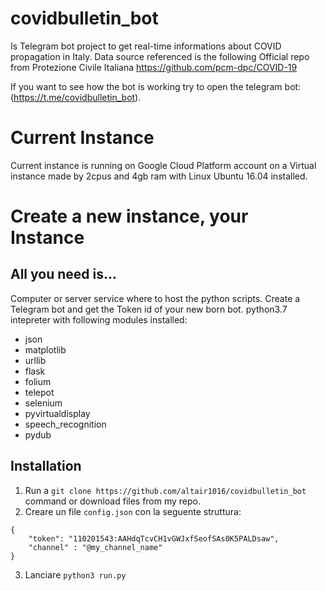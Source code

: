 # covidbulletin_bot
Is Telegram bot project to get real-time informations about COVID propagation in Italy. 
Data source referenced is the following Official repo from Protezione Civile Italiana https://github.com/pcm-dpc/COVID-19

If you want to see how the bot is working try to open the telegram bot: (https://t.me/covidbulletin_bot).


# Current Instance
Current instance is running on Google Cloud Platform account on a Virtual instance made by 2cpus and 4gb ram with Linux Ubuntu 16.04 installed. 
# Create a new instance, your Instance
## All you need is...

Computer or server service where to host the python scripts.
Create a Telegram bot and get the Token id of your new born bot.
python3.7 intepreter with following modules installed: 

- json
- matplotlib
- urllib
- flask
- folium
- telepot
- selenium
- pyvirtualdisplay
- speech_recognition
- pydub

## Installation  

1. Run a `git clone https://github.com/altair1016/covidbulletin_bot` command or download files from my repo.
2. Creare un file `config.json` con la seguente struttura:
```
{
    "token": "110201543:AAHdqTcvCH1vGWJxfSeofSAs0K5PALDsaw",
    "channel" : "@my_channel_name"
}
```
3. Lanciare `python3 run.py`